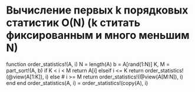 # Вычисление первых k порядковых статистик O(N) (k ститать фиксированным и много меньшим N)
function order_statistics!(A, i)
N = length(A)
b = A[rand(1:N)]
K, M = part_sort!(A, b)
if K < i < M
return A[i]
elseif i <= K
return order_statistics!(@view(A[1:K]), i)
else # i >= M
return order_statistics!(@view(A[M:N]), i)
end
end
order_statistics(A, i) = order_statistics!(copy(A), i)
